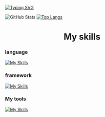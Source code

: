 [![Typing SVG](https://readme-typing-svg.demolab.com?font=Inter&duration=3500&pause=1500&color=4579E2&center=true&vCenter=true&width=435&lines=hi%2C+i'm+LyneQ;A+Full+Stack+developer)](https://git.io/typing-svg)

![GitHub Stats](https://github-readme-stats.vercel.app/api?username=lyneq&theme=marko&show_icons=true&hide_border=true&count_private=true&bg_color=00000000)
[![Top Langs](https://github-readme-stats.vercel.app/api/top-langs/?username=lyneq&layout=compact&hide_border=true&bg_color=00000000)](https://github.com/anuraghazra/github-readme-stats)

<h1 align="center"> My skills </h1>
<h3> language </h2>

[![My Skills](https://skillicons.dev/icons?i=js,ts,go,php,html,css,sass)](https://skillicons.dev)

<h3> framework </h2>

[![My Skills](https://skillicons.dev/icons?i=nodejs,deno,vue,nuxt,react,next)](https://skillicons.dev)

<h3>My tools </h2>

[![My Skills](https://skillicons.dev/icons?i=webstorm,phpstorm,obsidian)](https://skillicons.dev)
